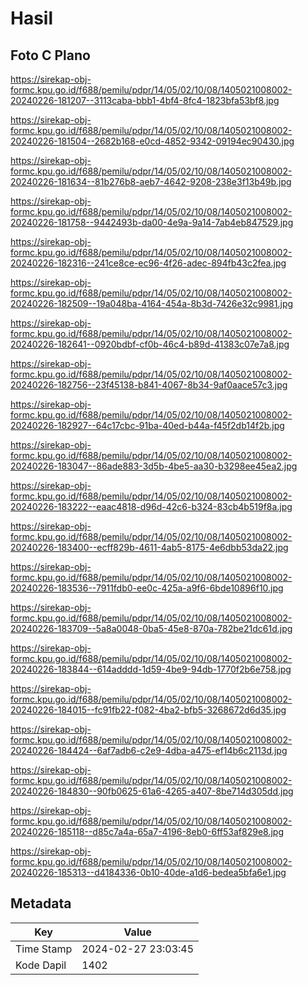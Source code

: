 # Hasil

## Foto C Plano

https://sirekap-obj-formc.kpu.go.id/f688/pemilu/pdpr/14/05/02/10/08/1405021008002-20240226-181207--3113caba-bbb1-4bf4-8fc4-1823bfa53bf8.jpg

https://sirekap-obj-formc.kpu.go.id/f688/pemilu/pdpr/14/05/02/10/08/1405021008002-20240226-181504--2682b168-e0cd-4852-9342-09194ec90430.jpg

https://sirekap-obj-formc.kpu.go.id/f688/pemilu/pdpr/14/05/02/10/08/1405021008002-20240226-181634--81b276b8-aeb7-4642-9208-238e3f13b49b.jpg

https://sirekap-obj-formc.kpu.go.id/f688/pemilu/pdpr/14/05/02/10/08/1405021008002-20240226-181758--9442493b-da00-4e9a-9a14-7ab4eb847529.jpg

https://sirekap-obj-formc.kpu.go.id/f688/pemilu/pdpr/14/05/02/10/08/1405021008002-20240226-182316--241ce8ce-ec96-4f26-adec-894fb43c2fea.jpg

https://sirekap-obj-formc.kpu.go.id/f688/pemilu/pdpr/14/05/02/10/08/1405021008002-20240226-182509--19a048ba-4164-454a-8b3d-7426e32c9981.jpg

https://sirekap-obj-formc.kpu.go.id/f688/pemilu/pdpr/14/05/02/10/08/1405021008002-20240226-182641--0920bdbf-cf0b-46c4-b89d-41383c07e7a8.jpg

https://sirekap-obj-formc.kpu.go.id/f688/pemilu/pdpr/14/05/02/10/08/1405021008002-20240226-182756--23f45138-b841-4067-8b34-9af0aace57c3.jpg

https://sirekap-obj-formc.kpu.go.id/f688/pemilu/pdpr/14/05/02/10/08/1405021008002-20240226-182927--64c17cbc-91ba-40ed-b44a-f45f2db14f2b.jpg

https://sirekap-obj-formc.kpu.go.id/f688/pemilu/pdpr/14/05/02/10/08/1405021008002-20240226-183047--86ade883-3d5b-4be5-aa30-b3298ee45ea2.jpg

https://sirekap-obj-formc.kpu.go.id/f688/pemilu/pdpr/14/05/02/10/08/1405021008002-20240226-183222--eaac4818-d96d-42c6-b324-83cb4b519f8a.jpg

https://sirekap-obj-formc.kpu.go.id/f688/pemilu/pdpr/14/05/02/10/08/1405021008002-20240226-183400--ecff829b-4611-4ab5-8175-4e6dbb53da22.jpg

https://sirekap-obj-formc.kpu.go.id/f688/pemilu/pdpr/14/05/02/10/08/1405021008002-20240226-183536--7911fdb0-ee0c-425a-a9f6-6bde10896f10.jpg

https://sirekap-obj-formc.kpu.go.id/f688/pemilu/pdpr/14/05/02/10/08/1405021008002-20240226-183709--5a8a0048-0ba5-45e8-870a-782be21dc61d.jpg

https://sirekap-obj-formc.kpu.go.id/f688/pemilu/pdpr/14/05/02/10/08/1405021008002-20240226-183844--614adddd-1d59-4be9-94db-1770f2b6e758.jpg

https://sirekap-obj-formc.kpu.go.id/f688/pemilu/pdpr/14/05/02/10/08/1405021008002-20240226-184015--fc91fb22-f082-4ba2-bfb5-3268672d6d35.jpg

https://sirekap-obj-formc.kpu.go.id/f688/pemilu/pdpr/14/05/02/10/08/1405021008002-20240226-184424--6af7adb6-c2e9-4dba-a475-ef14b6c2113d.jpg

https://sirekap-obj-formc.kpu.go.id/f688/pemilu/pdpr/14/05/02/10/08/1405021008002-20240226-184830--90fb0625-61a6-4265-a407-8be714d305dd.jpg

https://sirekap-obj-formc.kpu.go.id/f688/pemilu/pdpr/14/05/02/10/08/1405021008002-20240226-185118--d85c7a4a-65a7-4196-8eb0-6ff53af829e8.jpg

https://sirekap-obj-formc.kpu.go.id/f688/pemilu/pdpr/14/05/02/10/08/1405021008002-20240226-185313--d4184336-0b10-40de-a1d6-bedea5bfa6e1.jpg


## Metadata

| Key        | Value               |
| ---------- | ------------------- |
| Time Stamp | 2024-02-27 23:03:45 |
| Kode Dapil | 1402                |



